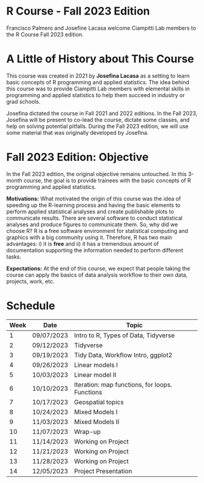 # R Course - Fall 2023 Edition
Francisco Palmero and Josefine Lacasa welcome Ciampitti Lab members to the R Course Fall 2023 edition.

# A Little of History about This Course
This course was created in 2021 by $\textbf{Josefina Lacasa}$ as a setting to learn basic concepts of R programming and applied statistics. The idea behind this course was to provide Ciampitti Lab members with elemental skills in programming and applied statistics to help them succeed in industry or grad schools.

Josefina dictated the course in Fall 2021 and 2022 editions. In the Fall 2023, Josefina will be present to co-lead the course, dictate some classes, and help on solving potential pitfalls. During the Fall 2023 edition, we will use some material that was originally developed by Josefina.

# Fall 2023 Edition: Objective
In the Fall 2023 edition, the original objective remains untouched. In this 3-month course, the goal is to provide trainees with the basic concepts of R programming and applied statistics.

$\textbf{Motivations:}$
What motivated the origin of this course was the idea of speeding up the R-learning process and having the basic elements to perform applied statistical analyses and create publishable plots to communicate results.
There are several software to conduct statistical analyses and produce figures to communicate them. So, why did we choose R?  R is a free software environment for statistical computing and graphics with a big community using it. Therefore, R has two main advantages: i) it is $\textbf{free}$ and ii) it has a tremendous amount of documentation supporting the information needed to perform different tasks.  

$\textbf{Expectations:}$
At the end of this course, we expect that people taking the course can apply the basics of data analysis workflow to their own data, projects, work, etc. 

# Schedule

|Week | Date | Topic |
| --- | ---- | ----- |
| 1   | 09/07/2023 | Intro to R, Types of Data, Tidyverse |
| 2   | 09/12/2023 | Tidyverse |
| 3   | 09/19/2023 | Tidy Data, Workflow Intro, ggplot2  |
| 4   | 09/26/2023 | Linear models I  |
| 5   | 10/03/2023 | Linear model II  |
| 6   | 10/10/2023 | Iteration: map functions, for loops. Functions |
| 7   | 10/17/2023 | Geospatial topics |
| 8   | 10/24/2023 | Mixed Models I  |
| 9   | 11/03/2023 | Mixed Models II  |
| 10  | 11/07/2023 |  Wrap-up |
| 11  | 11/14/2023 |  Working on Project |
| 12  | 11/21/2023 |  Working on Project |
| 13  | 11/28/2023 |  Working on Project |
| 14  | 12/05/2023 |  Project Presentation |


